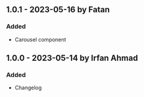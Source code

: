 ## 1.0.1 - 2023-05-16 by Fatan

### Added

- Carousel component
## 1.0.0 - 2023-05-14 by Irfan Ahmad

### Added

- Changelog

